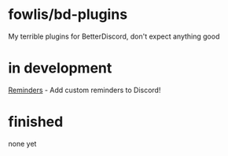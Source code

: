 # fowlis/bd-plugins
My terrible plugins for BetterDiscord, don't expect anything good

# in development
<a href="https://github.com/fowlis/bd-plugins/tree/main/Reminders" target="_blank">Reminders</a> - Add custom reminders to Discord!

# finished
none yet
